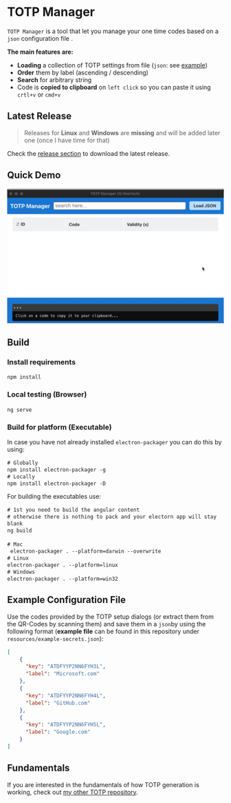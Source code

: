 # TOTP Manager

`TOTP Manager` is a tool that let you manage your one time codes based on a `json` configuration file .

**The main features are:**

- **Loading** a collection of TOTP settings from file (`json`: see [example](#Example-Configuration-File))
- **Order** them by label (ascending / descending)
- **Search** for arbitrary string 
- Code is **copied to clipboard** on `left click` so you can paste it using `crtl+v` or `cmd+v`

## Latest Release

> Releases for **Linux** and **Windows** are **missing** and will be added later one (once I have time for that)

Check the [release section](https://github.com/hbertsch/totp-manager/releases) to download the latest release.

## Quick Demo

![quick_demo](resources/quick_demo.gif)

## Build 

### Install requirements

```
npm install
```

### Local testing (Browser) 

```
ng serve
```

### Build for platform (Executable)

In case you have not already installed `electron-packager` you can do this by using:

```shell
# Globally
npm install electron-packager -g
# Locally 
npm install electron-packager -D
```

For building the executables use:

```shell
# 1st you need to build the angular content
# otherwise there is nothing to pack and your electorn app will stay blank
ng build

# Mac
 electron-packager . --platform=darwin --overwrite
# Linux
electron-packager . --platform=linux
# Windows
electron-packager . --platform=win32
```



## Example Configuration File

Use the codes provided by the TOTP setup dialogs (or extract them from the QR-Codes by scanning them) and save them in a `json`by using the following format (**example file** can be found in this repository under `resources/example-secrets.json`):

```json
[
    {
      "key": "ATDFYYP2NN6FYH3L",
      "label": "Microsoft.com"
    },
    {
      "key": "ATDFYYP2NN6FYH4L",
      "label": "GitHub.com"
    },
    {
      "key": "ATDFYYP2NN6FYH5L",
      "label": "Google.com"
    }
]
```

## Fundamentals

If you are interested in the fundamentals of how TOTP generation is working, check out [my other TOTP repository](https://github.com/hbertsch/simple-totp).
